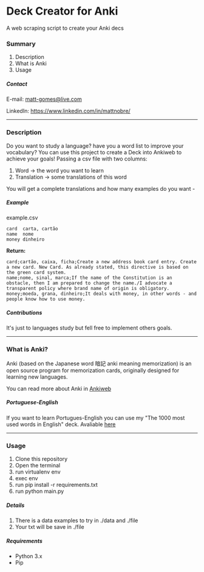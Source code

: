 # Deck Creator for Anki
A web scraping script to create your Anki decs

### Summary
1. Description
2. What is Anki
3. Usage

##### Contact
E-mail: matt-gomes@live.com

LinkedIn: https://www.linkedin.com/in/mattnobre/

------------

### Description
Do you want to study a language? have you a word list to improve your vocabulary? You can use this project to create a Deck into Ankiweb to achieve your goals! Passing a csv file with two columns: 

1. Word -> the word you want to learn
2. Translation -> some translations of this word

You will get a complete translations and how many examples do you want *-*

##### Example

example.csv
```
card  carta, cartão
name  nome
money dinheiro
```

**Return:**
```
card;cartão, caixa, ficha;Create a new address book card entry. Create a new card. New Card. As already stated, this directive is based on the green card system.
name;nome, sinal, marca;If the name of the Constitution is an obstacle, then I am prepared to change the name./I advocate a transparent policy where brand name of origin is obligatory.
money;moeda, grana, dinheiro;It deals with money, in other words - and people know how to use money.
```

##### Contributions
It's just to languages study but fell free to implement others goals.


------------

### What is Anki?
Anki (based on the Japanese word 暗記 anki meaning memorization) is an open source program for memorization cards, originally designed for learning new languages.


You can read more about Anki in [Ankiweb](https://ankiweb.net/about "Ankiweb")

##### Portuguese-English
If you want to learn Portugues-English you can use my "The 1000 most used words in English" deck. Avaliable [here](https://ankiweb.net/shared/info/2116076806 "here")


------------

### Usage
1. Clone this repository
2. Open the terminal
3. run virtualenv env
4. exec env
5. run pip install -r requirements.txt
6. run python main.py

##### Details
1. There is a data examples to try in ./data and ./file
2. Your txt will be save in ./file

##### Requirements
* Python 3.x
* Pip
